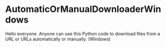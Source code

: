 # AutomaticOrManualDownloaderWindows
Hello everyone. Anyone can use this Python code to download files from a URL or URLs automatically or manually. (Windows)
